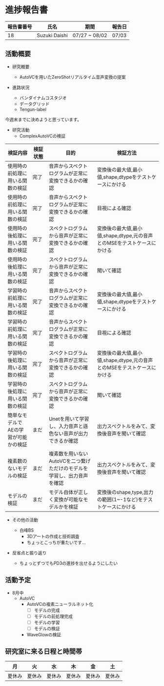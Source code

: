 
# 進捗報告書

報告書番号 | 氏名   | 期間         | 報告日
----- | ---- | ---------- | ---
18    | Suzuki Daishi | 07/27 ~ 08/02 | 07/03

## 活動概要

- 研究概要
  - AutoVCを用いたZeroShotリアルタイム音声変換の提案

- 進路状況
  - バンダイナムコスタジオ
  - データグリッド
  - Tengun-label

今週末までに決めようと思っています。

- 研究活動
  - ComplexAutoVCの検証

| 検証内容 | 検証状態 | 目的 | 検証方法 |
| --- | --- | --- | --- |
| 使用時の前処理に用いる関数の検証 | 完了 | 音声からスペクトログラムが正常に変換できるかの確認 | 変換後の最大値,最小値,shape,dtypeをテストケースにかける |
| 使用時の前処理に用いる関数の検証 | 完了 | 音声からスペクトログラムが正常に変換できるかの確認 | 目視による確認 |
| 使用時の後処理に用いる関数の検証 | 完了 | スペクトログラムから音声が正常に変換できるかの確認 | 変換後の最大値,最小値,shape,dtype,元の音声とのMSEをテストケースにかける |
| 使用時の後処理に用いる関数の検証 | 完了 | スペクトログラムから音声が正常に変換できるかの確認 | 聞いて確認　|
| 学習時の前処理に用いる関数の検証 | 完了 | 音声からスペクトログラムが正常に変換できるかの確認 | 変換後の最大値,最小値,shape,dtypeをテストケースにかける |
| 学習時の前処理に用いる関数の検証 | 完了 | 音声からスペクトログラムが正常に変換できるかの確認 | 目視による確認 |
| 学習時の後処理に用いる関数の検証 | 完了 | スペクトログラムから音声が正常に変換できるかの確認 | 変換後の最大値,最小値,shape,dtype,元の音声とのMSEをテストケースにかける |
| 学習時の後処理に用いる関数の検証 | 完了 | スペクトログラムから音声が正常に変換できるかの確認 | 聞いて確認　|
| 簡単なモデルでAEの学習が可能かの検証 | まだ　| Unetを用いて学習し、入力音声と遜色ない音声が出力できるか確認 | 出力スペクトルをみて、変換後音声を聞いて確認 |
| 複素数のないモデルの検証 | まだ | 複素数を用いないAutoVCを二つ繋げただけのモデルを学習し、出力音声を確認 | 出力スペクトルをみて、変換後音声を聞いて確認 | 
| モデルの検証 | まだ | モデル自体が正しく変換が可能なモデルかを検証　| 変換後のshape,type,出力の範囲(1~-1など)をテストケースにかける | 

- その他の活動
  - 白峰BS
    - 3Dアートの作成と技術調査
    - ちょっとこっちが重たいです...

- 反省点と振り返り
  - ちょっとずつでもPD3の進捗を出せるようにしたい

## 活動予定

- 8月中
  - AutoVC
    - AutoVCの複素ニューラルネット化
      - [ ] モデルの完成
      - [ ] モデルの前処理完成
      - [ ] モデルの学習
      - [ ] モデルの検証
    - WaveGlowの検証

## 研究室に来る日程と時間帯

| 月             | 火            | 水            | 木            | 金             | 土
| ------------- | ------------- | ------------- | ------------- | ------------- | -------------
| 夏休み | 夏休み | 夏休み | 夏休み | 夏休み | 夏休み


